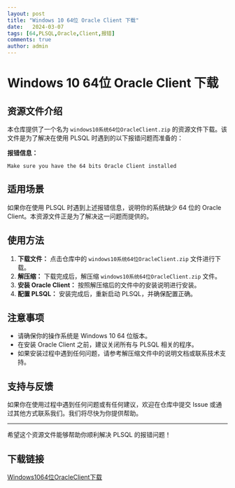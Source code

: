 ```yaml
---
layout: post
title: "Windows 10 64位 Oracle Client 下载"
date:   2024-03-07
tags: [64,PLSQL,Oracle,Client,报错]
comments: true
author: admin
---
```

# Windows 10 64位 Oracle Client 下载

## 资源文件介绍

本仓库提供了一个名为 `windows10系统64位OracleClient.zip` 的资源文件下载。该文件是为了解决在使用 PLSQL 时遇到的以下报错问题而准备的：

**报错信息：**
```
Make sure you have the 64 bits Oracle Client installed
```

## 适用场景

如果你在使用 PLSQL 时遇到上述报错信息，说明你的系统缺少 64 位的 Oracle Client。本资源文件正是为了解决这一问题而提供的。

## 使用方法

1. **下载文件：** 点击仓库中的 `windows10系统64位OracleClient.zip` 文件进行下载。
2. **解压缩：** 下载完成后，解压缩 `windows10系统64位OracleClient.zip` 文件。
3. **安装 Oracle Client：** 按照解压缩后的文件中的安装说明进行安装。
4. **配置 PLSQL：** 安装完成后，重新启动 PLSQL，并确保配置正确。

## 注意事项

- 请确保你的操作系统是 Windows 10 64 位版本。
- 在安装 Oracle Client 之前，建议关闭所有与 PLSQL 相关的程序。
- 如果安装过程中遇到任何问题，请参考解压缩文件中的说明文档或联系技术支持。

## 支持与反馈

如果你在使用过程中遇到任何问题或有任何建议，欢迎在仓库中提交 Issue 或通过其他方式联系我们。我们将尽快为你提供帮助。

---

希望这个资源文件能够帮助你顺利解决 PLSQL 的报错问题！

## 下载链接

[Windows1064位OracleClient下载](https://pan.quark.cn/s/9744cd4f70b3)